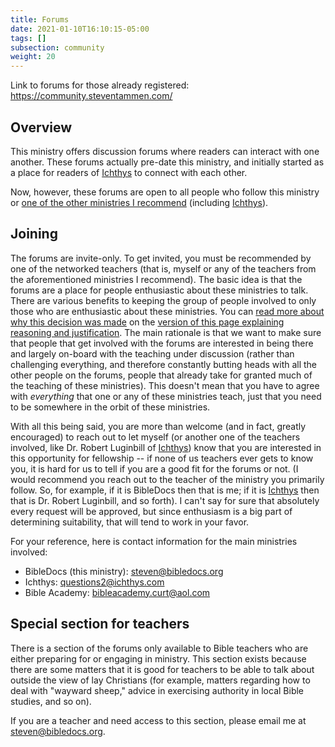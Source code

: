 ```yaml
---
title: Forums
date: 2021-01-10T16:10:15-05:00
tags: []
subsection: community
weight: 20
---
```


Link to forums for those already registered: <https://community.steventammen.com/>

## Overview

This ministry offers discussion forums where readers can interact with one another. These forums actually pre-date this ministry, and initially started as a place for readers of [Ichthys](https://ichthys.com/) to connect with each other.

Now, however, these forums are open to all people who follow this ministry or [one of the other ministries I recommend](/links/#links-to-other-teaching-ministries-teachers) (including [Ichthys](https://ichthys.com/)).

## Joining

The forums are invite-only. To get invited, you must be recommended by one of the networked teachers (that is, myself or any of the teachers from the aforementioned ministries I recommend). The basic idea is that the forums are a place for people enthusiastic about these ministries to talk. There are various benefits to keeping the group of people involved to only those who are enthusiastic about these ministries. You can [read more about why this decision was made]() on the [version of this page explaining reasoning and justification](/site/forums/reasoning-and-justification). The main rationale is that we want to make sure that people that get involved with the forums are interested in being there and largely on-board with the teaching under discussion (rather than challenging everything, and therefore constantly butting heads with all the other people on the forums, people that already take for granted much of the teaching of these ministries). This doesn't mean that you have to agree with *everything* that one or any of these ministries teach, just that you need to be somewhere in the orbit of these ministries.

With all this being said, you are more than welcome (and in fact, greatly encouraged) to reach out to let myself (or another one of the teachers involved, like Dr. Robert Luginbill of [Ichthys](https://ichthys.com/)) know that you are interested in this opportunity for fellowship -- if none of us teachers ever gets to know you, it is hard for us to tell if you are a good fit for the forums or not. (I would recommend you reach out to the teacher of the ministry you primarily follow. So, for example, if it is BibleDocs then that is me; if it is [Ichthys](https://ichthys.com/) then that is Dr. Robert Luginbill, and so forth). I can't say for sure that absolutely every request will be approved, but since enthusiasm is a big part of determining suitability, that will tend to work in your favor. 

For your reference, here is contact information for the main ministries involved:

* BibleDocs (this ministry): [steven@bibledocs.org](mailto:steven@bibledocs.org)
* Ichthys: [questions2@ichthys.com](mailto:questions2@ichthys.com)
* Bible Academy: [bibleacademy.curt@aol.com](mailto:bibleacademy.curt@aol.com)

## Special section for teachers

There is a section of the forums only available to Bible teachers who are either preparing for or engaging in ministry. This section exists because there are some matters that it is good for teachers to be able to talk about outside the view of lay Christians (for example, matters regarding how to deal with "wayward sheep," advice in exercising authority in local Bible studies, and so on).

If you are a teacher and need access to this section, please email me at [steven@bibledocs.org](mailto:steven@bibledocs.org).